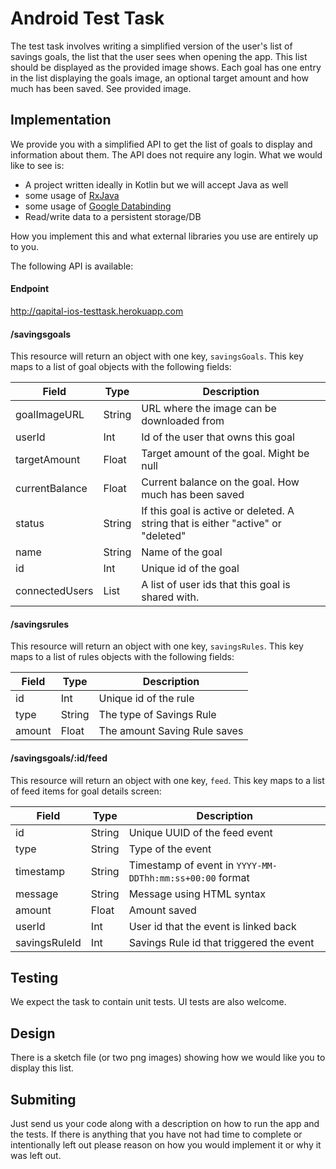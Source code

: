 # Android Test Task
The test task involves writing a simplified version of the user's list of savings goals, the list that the user sees when opening the app. This list should be displayed as the provided image shows. Each goal has one entry in the list displaying the goals image, an optional target amount and how much has been saved. See provided image.

## Implementation
We provide you with a simplified API to get the list of goals to display and information about them. The API does not require any login. 
What we would like to see is:
 - A project written ideally in Kotlin but we will accept Java as well
 - some usage of [RxJava](https://github.com/ReactiveX/RxJava)
 - some usage of [Google Databinding](https://developer.android.com/topic/libraries/data-binding/index.html)
 - Read/write data to a persistent storage/DB

How you implement this and what external libraries you use are entirely up to you.

The following API is available:

#### Endpoint
http://qapital-ios-testtask.herokuapp.com

#### /savingsgoals
This resource will return an object with one key, `savingsGoals`. This key maps to a list of goal objects with the following fields:

| Field          | Type	     | Description |
| -------------- | --------- | ----------- |
| goalImageURL   | String    | URL where the image can be downloaded from |
| userId         | Int       | Id of the user that owns this goal |
| targetAmount   | Float     | Target amount of the goal. Might be null |
| currentBalance | Float     | Current balance on the goal. How much has been saved |
| status         | String    | If this goal is active or deleted. A string that is either "active" or "deleted" |
| name           | String    | Name of the goal |
| id             | Int       | Unique id of the goal |
| connectedUsers | List<Int> | A list of user ids that this goal is shared with. |

#### /savingsrules
This resource will return an object with one key, `savingsRules`. This key maps to a list of rules objects with the following fields:

| Field          | Type	     | Description |
| -------------- | --------- | ----------- |
| id             | Int       | Unique id of the rule |
| type           | String    | The type of Savings Rule |
| amount         | Float       | The amount Saving Rule saves |

#### /savingsgoals/:id/feed
This resource will return an object with one key, `feed`. This key maps to a list of feed items for goal details screen:

| Field          | Type      | Description |
| -------------- | --------- | ----------- |
| id             | String    | Unique UUID of the feed event |
| type           | String    | Type of the event |
| timestamp      | String    | Timestamp of event in `YYYY-MM-DDThh:mm:ss+00:00` format |
| message        | String    | Message using HTML syntax  |
| amount         | Float     | Amount saved  |
| userId         | Int       | User id that the event is linked back |
| savingsRuleId  | Int       | Savings Rule id that triggered the event |

## Testing
We expect the task to contain unit tests. UI tests are also welcome.

## Design
There is a sketch file (or two png images) showing how we would like you to display this list. 

## Submiting
Just send us your code along with a description on how to run the app and the tests. If there is anything that you have not had time to complete or intentionally left out please reason on how you would implement it or why it was left out.
